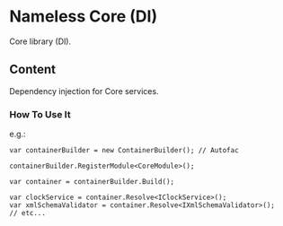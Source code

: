 ﻿# Nameless Core (DI)

Core library (DI).

## Content

Dependency injection for Core services.

### How To Use It

e.g.:

```
var containerBuilder = new ContainerBuilder(); // Autofac

containerBuilder.RegisterModule<CoreModule>();

var container = containerBuilder.Build();

var clockService = container.Resolve<IClockService>();
var xmlSchemaValidator = container.Resolve<IXmlSchemaValidator>();
// etc...
```